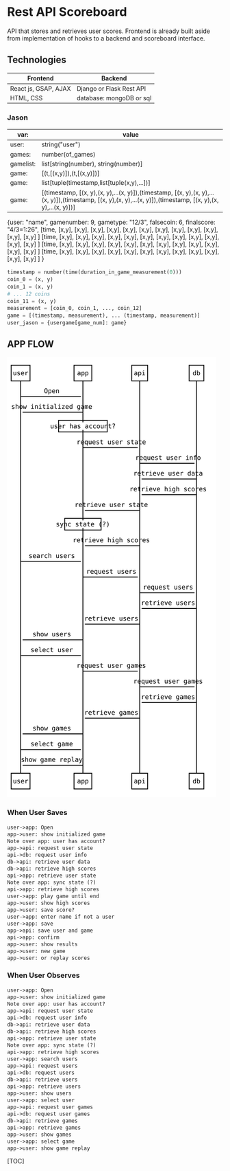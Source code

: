 Rest API Scoreboard
===================

API that stores and retrieves user scores.
Frontend is already built aside from implementation of hooks to a backend and scoreboard interface.

## Technologies

Frontend | Backend
----- | ---
React js, GSAP, AJAX | Django or Flask Rest API
HTML, CSS | database: mongoDB or sql


### Jason 
var: |  value
------ | ---
user: | string("user")
games: | number(of_games)
gamelist: | list[string(number), string(number)] 
game: | [(t,[(x,y)]),(t,[(x,y)])] 
game: |  list[tuple(timestamp,list[tuple(x,y),...])]
game: | [(timestamp, [(x, y),(x, y),...(x, y)]),(timestamp, [(x, y),(x, y),...(x, y)]),(timestamp, [(x, y),(x, y),...(x, y)]),(timestamp, [(x, y),(x, y),...(x, y)])]


{user: "name", gamenumber: 9, gametype: "12/3", falsecoin: 6, finalscore: "4/3=1:26", 
[time, [x,y], [x,y], [x,y], [x,y], [x,y], [x,y], [x,y], [x,y], [x,y], [x,y], [x,y], [x,y] ]
[time, [x,y], [x,y], [x,y], [x,y], [x,y], [x,y], [x,y], [x,y], [x,y], [x,y], [x,y], [x,y] ]
[time, [x,y], [x,y], [x,y], [x,y], [x,y], [x,y], [x,y], [x,y], [x,y], [x,y], [x,y], [x,y] ]
[time, [x,y], [x,y], [x,y], [x,y], [x,y], [x,y], [x,y], [x,y], [x,y], [x,y], [x,y], [x,y] ]
}



```python
timestamp = number(time(duration_in_game_measurement(0)))
coin_0 = (x, y) 
coin_1 = (x, y) 
# ... 12 coins
coin_11 = (x, y)
measurement = [coin_0, coin_1, ..., coin_12]
game = [(timestamp, measurement), ... (timestamp, measurement)]
user_jason = {usergame[game_num]: game}

```
 

## APP FLOW


![Sample generated UML diagram](chart1.svg)


### When User Saves
```sequence
user->app: Open
app->user: show initialized game
Note over app: user has account?
app->api: request user state         
api->db: request user info     
db->api: retrieve user data    
db->api: retrieve high scores
api->app: retrieve user state
Note over app: sync state (?)
api->app: retrieve high scores
user->app: play game until end
app->user: show high scores
app->user: save score?
user->app: enter name if not a user
user->app: save
app->api: save user and game
api->app: confirm
app->user: show results
app->user: new game
app->user: or replay scores
```

### When User Observes
```sequence
user->app: Open
app->user: show initialized game
Note over app: user has account?
app->api: request user state          
api->db: request user info     
db->api: retrieve user data    
db->api: retrieve high scores     
api->app: retrieve user state
Note over app: sync state (?)
api->app: retrieve high scores
user->app: search users
app->api: request users
api->db: request users
db->api: retrieve users
api->app: retrieve users
app->user: show users
user->app: select user
app->api: request user games
api->db: request user games
db->api: retrieve games
api->app: retrieve games
app->user: show games
user->app: select game
app->user: show game replay
```



[TOC]